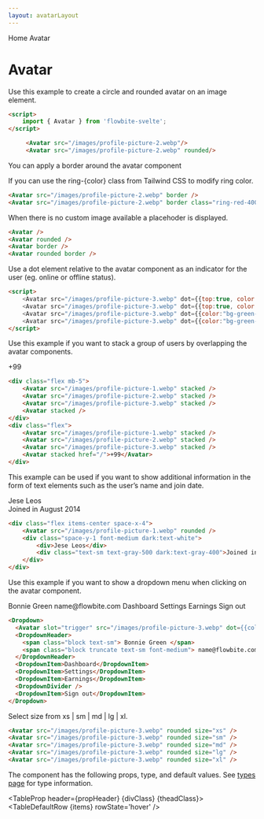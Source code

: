 ```yaml
---
layout: avatarLayout
---
```


<script>
  import Htwo from '../utils/Htwo.svelte'
  import ExampleDiv from '../utils/ExampleDiv.svelte'
  import TableProp from '../utils/TableProp.svelte'
  import TableDefaultRow from '../utils/TableDefaultRow.svelte'
  import { Avatar, Dropdown, DropdownHeader, DropdownItem, DropdownDivider, Breadcrumb, BreadcrumbItem } from "$lib/index"
  import { Home } from 'svelte-heros'
  import alertProp from '../props/Avatar.json'
  // Props table
  export let items = alertProp.props
	let propHeader = ['Name', 'Type', 'Default']

	let divClass='w-full relative overflow-x-auto shadow-md sm:rounded-lg py-4'
  let theadClass ='text-xs text-gray-700 uppercase bg-gray-50 dark:bg-gray-700 dark:text-white'

</script>

<Breadcrumb>
  <BreadcrumbItem href="/" icon={Home} variation="solid">Home</BreadcrumbItem>
  <BreadcrumbItem>Avatar</BreadcrumbItem>
</Breadcrumb>

<h1 class="text-3xl w-full dark:text-white py-8">Avatar</h1>

<Htwo label="Default avatar" />

<p>Use this example to create a circle and rounded avatar on an image element.</p>

<ExampleDiv>
<div class="flex space-x-4">
<Avatar src="/images/profile-picture-2.webp"/>
<Avatar src="/images/profile-picture-2.webp" rounded/>
</div>
</ExampleDiv>

```html
<script>
	import { Avatar } from 'flowbite-svelte';
</script>

	 <Avatar src="/images/profile-picture-2.webp"/>
	 <Avatar src="/images/profile-picture-2.webp" rounded/>
```

<Htwo label="Bordered" />

<p>You can apply a border around the avatar component</p>
<p>If you can use the ring-&#123;color&#125; class from Tailwind CSS to modify ring color.</p>

<ExampleDiv>
<div class="flex space-x-4">
<Avatar src="/images/profile-picture-2.webp" border/>
<Avatar src="/images/profile-picture-2.webp" border class="ring-red-400 dark:ring-red-300"/>
</div>
</ExampleDiv>

```html
<Avatar src="/images/profile-picture-2.webp" border />
<Avatar src="/images/profile-picture-2.webp" border class="ring-red-400 dark:ring-red-300" />
```

<Htwo label="Placeholder" />

<p>When there is no custom image available a placehoder is displayed.</p>

<ExampleDiv>
<div class="flex space-x-4">
  <Avatar />
  <Avatar rounded />
  <Avatar border />
  <Avatar rounded border />
</div>
</ExampleDiv>

```html
<Avatar />
<Avatar rounded />
<Avatar border />
<Avatar rounded border />
```

<Htwo label="Dot indicator" />

<p>Use a dot element relative to the avatar component as an indicator for the user (eg. online or offline status).</p>

<ExampleDiv>
<div class="flex space-x-4 flex-wrap">
  <Avatar src="/images/profile-picture-3.webp" dot={{top:true, color:"bg-red-400"}}/>
  <Avatar src="/images/profile-picture-3.webp" dot={{top:true, color:"bg-red-400"}} rounded />
  <Avatar src="/images/profile-picture-3.webp" dot={{color:"bg-green-400"}}/>
  <Avatar src="/images/profile-picture-3.webp" dot={{color:"bg-green-400"}} rounded/>
  <!-- for positioning tests purpose
  <Avatar src="/images/profile-picture-3.webp" dotColor="bg-red-400" border />
  <Avatar src="/images/profile-picture-3.webp" dotColor="bg-green-400" size="sm"/>
  <Avatar src="/images/profile-picture-3.webp" dotColor="bg-green-400" rounded size="sm"/>
  <Avatar src="/images/profile-picture-3.webp" dotColor="bg-green-400" size="sm"/>
  <Avatar src="/images/profile-picture-3.webp" dotColor="bg-green-400" size="sm" dotTop/>
  <Avatar src="/images/profile-picture-3.webp" dotColor="bg-green-400" rounded dotTop size="sm"/>
  <Avatar src="/images/profile-picture-3.webp" dotColor="bg-green-400" size="xs"/>
  <Avatar src="/images/profile-picture-3.webp" dotColor="bg-green-400" rounded size="xs"/>
  <Avatar src="/images/profile-picture-3.webp" dotColor="bg-green-400" size="xs"/>
  <Avatar src="/images/profile-picture-3.webp" dotColor="bg-green-400" size="xs" dotTop/>
  <Avatar src="/images/profile-picture-3.webp" dotColor="bg-green-400" rounded dotTop size="xs"/>
  <Avatar src="/images/profile-picture-3.webp" dotColor="bg-green-400" size="lg"/>
  <Avatar src="/images/profile-picture-3.webp" dotColor="bg-green-400" rounded size="lg"/>
  <Avatar src="/images/profile-picture-3.webp" dotColor="bg-green-400" size="lg"/>
  <Avatar src="/images/profile-picture-3.webp" dotColor="bg-green-400" size="lg" dotTop/>
  <Avatar src="/images/profile-picture-3.webp" dotColor="bg-green-400" rounded dotTop size="lg"/>
  <Avatar src="/images/profile-picture-3.webp" dotColor="bg-green-400" size="xl"/>
  <Avatar src="/images/profile-picture-3.webp" dotColor="bg-green-400" rounded size="xl"/>
  <Avatar src="/images/profile-picture-3.webp" dotColor="bg-green-400" size="xl"/>
  <Avatar src="/images/profile-picture-3.webp" dotColor="bg-green-400" size="xl" dotTop/>
  <Avatar src="/images/profile-picture-3.webp" dotColor="bg-green-400" rounded dotTop size="xl"/>
  -->
</div>
</ExampleDiv>

```html
<script>
	<Avatar src="/images/profile-picture-3.webp" dot={{top:true, color:"bg-red-400"}}/>
	<Avatar	src="/images/profile-picture-3.webp" dot={{top:true, color:"bg-red-400"}} rounded />
	<Avatar	src="/images/profile-picture-3.webp" dot={{color:"bg-green-400"}}/>
	<Avatar	src="/images/profile-picture-3.webp" dot={{color:"bg-green-400"}} rounded/>
</script>
```

<Htwo label="Stacked" />

<p>Use this example if you want to stack a group of users by overlapping the avatar components.</p>

<ExampleDiv>
<div class="flex mb-5">
<Avatar src="/images/profile-picture-1.webp" stacked/>
<Avatar src="/images/profile-picture-2.webp" stacked />
<Avatar src="/images/profile-picture-3.webp" stacked />
<Avatar stacked />
</div>
<div class="flex">
<Avatar src="/images/profile-picture-1.webp" stacked />
<Avatar src="/images/profile-picture-2.webp" stacked />
<Avatar src="/images/profile-picture-3.webp" stacked />
<Avatar stacked href="/">+99</Avatar>
</div>
</ExampleDiv>

```html
<div class="flex mb-5">
	<Avatar src="/images/profile-picture-1.webp" stacked />
	<Avatar src="/images/profile-picture-2.webp" stacked />
	<Avatar src="/images/profile-picture-3.webp" stacked />
	<Avatar stacked />
</div>
<div class="flex">
	<Avatar src="/images/profile-picture-1.webp" stacked />
	<Avatar src="/images/profile-picture-2.webp" stacked />
	<Avatar src="/images/profile-picture-3.webp" stacked />
	<Avatar stacked href="/">+99</Avatar>
</div>
```

<Htwo label="Avatar text" />

<p>This example can be used if you want to show additional information in the form of text elements such as the user’s name and join date.</p>

<ExampleDiv>
<div class="flex items-center space-x-4">
    <Avatar src="/images/profile-picture-1.webp" rounded/>
    <div class="space-y-1 font-medium dark:text-white">
        <div>Jese Leos</div>
        <div class="text-sm text-gray-500 dark:text-gray-400">Joined in August 2014</div>
    </div>
</div>
</ExampleDiv>

```html
<div class="flex items-center space-x-4">
	<Avatar src="/images/profile-picture-1.webp" rounded />
	<div class="space-y-1 font-medium dark:text-white">
		<div>Jese Leos</div>
		<div class="text-sm text-gray-500 dark:text-gray-400">Joined in August 2014</div>
	</div>
</div>
```

<Htwo label="User dropdown" />

Use this example if you want to show a dropdown menu when clicking on the avatar component.

<ExampleDiv class="flex justify-center h-64">
  <Dropdown>
    <Avatar slot="trigger" src="/images/profile-picture-3.webp" dot={{color:'bg-green-400'}} />
    <DropdownHeader>
      <span class="block text-sm"> Bonnie Green </span>
      <span class="block truncate text-sm font-medium"> name@flowbite.com </span>
    </DropdownHeader>
    <DropdownItem>Dashboard</DropdownItem>
    <DropdownItem>Settings</DropdownItem>
    <DropdownItem>Earnings</DropdownItem>
    <DropdownDivider />
    <DropdownItem>Sign out</DropdownItem>
  </Dropdown>
</ExampleDiv>

```html
<Dropdown>
  <Avatar slot="trigger" src="/images/profile-picture-3.webp" dot={{color:'bg-green-400'}} />
  <DropdownHeader>
    <span class="block text-sm"> Bonnie Green </span>
    <span class="block truncate text-sm font-medium"> name@flowbite.com </span>
  </DropdownHeader>
  <DropdownItem>Dashboard</DropdownItem>
  <DropdownItem>Settings</DropdownItem>
  <DropdownItem>Earnings</DropdownItem>
  <DropdownDivider />
  <DropdownItem>Sign out</DropdownItem>
</Dropdown>
```

<Htwo label="Sizes" />

<p>Select size from  xs | sm | md | lg | xl.</p>

<ExampleDiv>
<div class=" flex flex-wrap justify-center space-x-4">
<Avatar src="/images/profile-picture-3.webp" rounded size="xs" />
<Avatar src="/images/profile-picture-3.webp" rounded size="sm" />
<Avatar src="/images/profile-picture-3.webp" rounded size="md" />
<Avatar src="/images/profile-picture-3.webp" rounded size="lg" />
<Avatar src="/images/profile-picture-3.webp" rounded size="xl" />
</div>
</ExampleDiv>

```html
<Avatar src="/images/profile-picture-3.webp" rounded size="xs" />
<Avatar src="/images/profile-picture-3.webp" rounded size="sm" />
<Avatar src="/images/profile-picture-3.webp" rounded size="md" />
<Avatar src="/images/profile-picture-3.webp" rounded size="lg" />
<Avatar src="/images/profile-picture-3.webp" rounded size="xl" />
```

<Htwo label="Props" />

<p>The component has the following props, type, and default values. See <a href="/pages/types">types 
 page</a> for type information.</p>

<TableProp header={propHeader} {divClass} {theadClass}>
<TableDefaultRow {items} rowState='hover' />
</TableProp>

